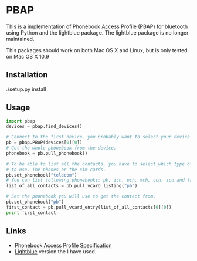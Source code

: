 PBAP
====

This is a implementation of Phonebook Access Profile (PBAP) for bluetooth using Python and the lightblue package. The lightblue package is no longer maintained.

This packages should work on both Mac OS X and Linux, but is only tested on Mac OS X 10.9

Installation
------------

./setup.py install


Usage
-----

``` python
import pbap
devices = pbap.find_devices()

# Connect to the first device, you probably want to select your device manually.
pb = pbap.PBAP(devices[0][0])
# Get the whole phonebook from the device.
phonebook = pb.pull_phonebook()

# To be able to list all the contacts, you have to select which type of phonebook
# to use. The phones or the sim cards.
pb.set_phonebook("telecom")
# You can list following phonebooks: pb, ich, och, mch, cch, spd and fav.
list_of_all_contacts = pb.pull_vcard_listing("pb")

# Set the phonebook you will use to get the contact from.
pb.set_phonebook("pb")
first_contact = pb.pull_vcard_entry(list_of_all_contacts[0][0])
print first_contact
```

Links
-----

* [Phonebook Access Profile Specification](https://www.bluetooth.org/DocMan/handlers/DownloadDoc.ashx?doc_id=281299)
* [Lightblue](https://github.com/pebble/lightblue-0.4) version the I have used.
